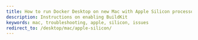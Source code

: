 ```yaml
---
title: How to run Docker Desktop on new Mac with Apple Silicon processors
description: Instructions on enabling BuildKit
keywords: mac, troubleshooting, apple, silicon, issues
redirect_to: /desktop/mac/apple-silicon/
---
```

